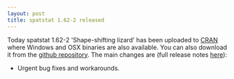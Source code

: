 ```yaml
---
layout: post
title: spatstat 1.62-2 released
---
```


Today spatstat 1.62-2 'Shape-shifting lizard' has been uploaded to
[CRAN](http://www.cran.r-project.org/web/packages/spatstat/) where
Windows and OSX binaries are also available. You can also download it
from the [github
repository](https://github.com/spatstat/spatstat/releases/tag/v1.62-2).
The main changes are (full release notes
[here](releasenotes/spatstat-1.62-2.html)):

* Urgent bug fixes and workarounds.
